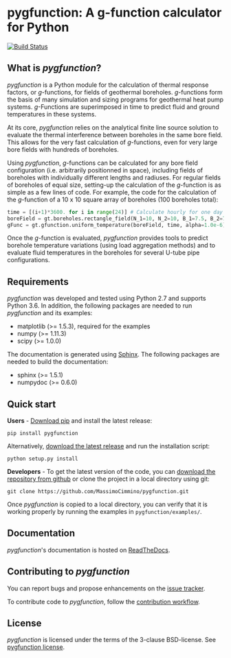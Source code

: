 # pygfunction: A g-function calculator for Python

[![Build Status](https://travis-ci.org/MassimoCimmino/pygfunction.svg?branch=master)](https://travis-ci.org/MassimoCimmino/pygfunction)


## What is *pygfunction*?

*pygfunction* is a Python module for the calculation of thermal response
factors, or *g*-functions, for fields of geothermal boreholes. *g*-functions
form the basis of many simulation and sizing programs for geothermal heat pump
systems. *g*-Functions are superimposed in time to predict fluid and ground
temperatures in these systems.

At its core, *pygfunction* relies on the analytical finite line source solution
to evaluate the thermal interference between boreholes in the same bore field.
This allows for the very fast calculation of *g*-functions, even for very large
bore fields with hundreds of boreholes.

Using *pygfunction*, *g*-functions can be calculated for any bore field
configuration (i.e. arbitrarily positionned in space), including fields of
boreholes with individually different lengths and radiuses. For regular fields
of boreholes of equal size, setting-up the calculation of the *g*-function is
as simple as a few lines of code. For example, the code for the calculation of
the *g*-function of a 10 x 10 square array of boreholes (100 boreholes
total):

```python
time = [(i+1)*3600. for i in range(24)] # Calculate hourly for one day
boreField = gt.boreholes.rectangle_field(N_1=10, N_2=10, B_1=7.5, B_2=7.5, H=150., D=4., r_b=0.075)
gFunc = gt.gfunction.uniform_temperature(boreField, time, alpha=1.0e-6)
```

Once the *g*-function is evaluated, *pygfunction* provides tools to predict
borehole temperature variations (using load aggregation methods) and to evaluate
fluid temperatures in the boreholes for several U-tube pipe configurations.


## Requirements

*pygfunction* was developed and tested using Python 2.7 and supports Python 3.6. In addition, the
following packages are needed to run *pygfunction* and its examples:
- matplotlib (>= 1.5.3), required for the examples
- numpy (>= 1.11.3)
- scipy (>= 1.0.0)

The documentation is generated using [Sphinx](http://www.sphinx-doc.org). The
following packages are needed to build the documentation:
- sphinx (>= 1.5.1)
- numpydoc (>= 0.6.0)


## Quick start

**Users** - [Download pip](https://pip.pypa.io/en/latest/) and install the latest release:

```
pip install pygfunction
```

Alternatively, [download the latest release](https://github.com/MassimoCimmino/pygfunction/releases) and run the installation script:

```
python setup.py install
```

**Developers** - To get the latest version of the code, you can [download the
repository from github](https://github.com/MassimoCimmino/pygfunction) or clone
the project in a local directory using git:

```
git clone https://github.com/MassimoCimmino/pygfunction.git
```

Once *pygfunction* is copied to a local directory, you can verify that it is
working properly by running the examples in `pygfunction/examples/`.


## Documentation

*pygfunction*'s documentation is hosted on
[ReadTheDocs](https://pygfunction.readthedocs.io).


## Contributing to *pygfunction*

You can report bugs and propose enhancements on the
[issue tracker](https://github.com/MassimoCimmino/pygfunction/issues).

To contribute code to *pygfunction*, follow the
[contribution workflow](CONTRIBUTING.md).


## License

*pygfunction* is licensed under the terms of the 3-clause BSD-license.
See [pygfunction license](LICENSE.md).
